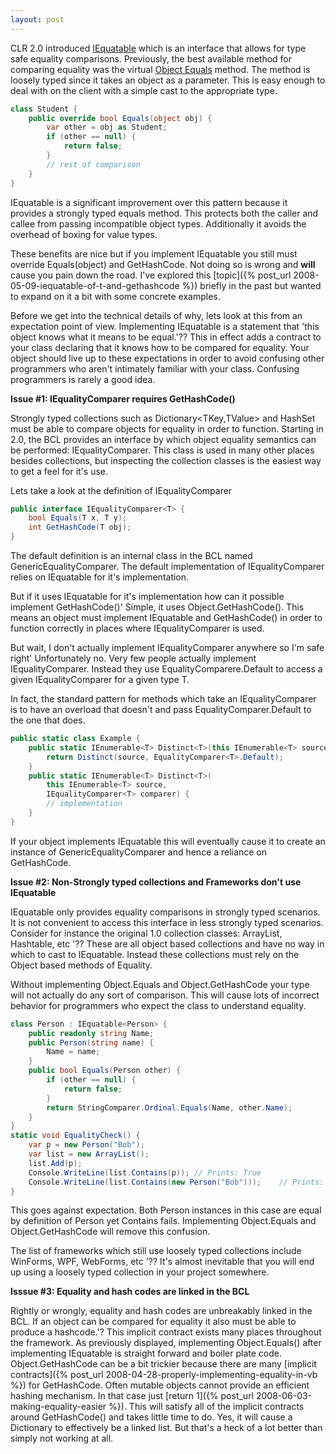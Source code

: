 ```yaml
---
layout: post
---
```

CLR 2.0 introduced [IEquatable<T>](http://msdn.microsoft.com/en-us/library/ms131187.aspx) which is an interface that allows for type safe equality comparisons. Previously, the best available method for comparing equality was the virtual [Object Equals](http://msdn.microsoft.com/en-us/library/system.object.equals.aspx) method. The method is loosely typed since it takes an object as a parameter. This is easy enough to deal with on the client with a simple cast to the appropriate type.

    
``` csharp
class Student {
    public override bool Equals(object obj) {
        var other = obj as Student;
        if (other == null) {
            return false;
        }
        // rest of comparison
    }
}
```

IEquatable<T> is a significant improvement over this pattern because it provides a strongly typed equals method. This protects both the caller and callee from passing incompatible object types. Additionally it avoids the overhead of boxing for value types.

These benefits are nice but if you implement IEquatable<T> you still must override Equals(object) and GetHashCode. Not doing so is wrong and **will** cause you pain down the road. I've explored this [topic]({% post_url 2008-05-09-iequatable-of-t-and-gethashcode %}) briefly in the past but wanted to expand on it a bit with some concrete examples.

Before we get into the technical details of why, lets look at this from an expectation point of view. Implementing IEquatable<T> is a statement that 'this object knows what it means to be equal.'?? This in effect adds a contract to your class declaring that it knows how to be compared for equality. Your object should live up to these expectations in order to avoid confusing other programmers who aren't intimately familiar with your class. Confusing programmers is rarely a good idea.

**Issue #1: IEqualityComparer<T> requires GetHashCode()**

Strongly typed collections such as Dictionary<TKey,TValue> and HashSet<T> must be able to compare objects for equality in order to function. Starting in 2.0, the BCL provides an interface by which object equality semantics can be performed: IEqualityComparer<T>. This class is used in many other places besides collections, but inspecting the collection classes is the easiest way to get a feel for it's use.

Lets take a look at the definition of IEqualityComparer<T>

``` csharp
public interface IEqualityComparer<T> {
    bool Equals(T x, T y);
    int GetHashCode(T obj);
}
```

The default definition is an internal class in the BCL named GenericEqualityComparer<T>. The default implementation of IEqualityComparer<T>
relies on IEquatable<T> for it's implementation.

But if it uses IEquatable<T> for it's implementation how can it possible implement GetHashCode()' Simple, it uses Object.GetHashCode(). This means an object must implement IEquatable<T> and GetHashCode() in order to function correctly in places where IEqualityComparer<T> is used.  

But wait, I don't actually implement IEqualityComparer<T> anywhere so I'm safe right' Unfortunately no. Very few people actually implement IEqualityComparer<T>. Instead they use EqualityComparere<T>.Default to access a given IEqualityComparer<T> for a given type T.

In fact, the standard pattern for methods which take an IEqualityComparer<T> is to have an overload that doesn't and pass EqualityComparer<T>.Default to the one that does.

``` csharp
public static class Example {
    public static IEnumerable<T> Distinct<T>(this IEnumerable<T> source) {
        return Distinct(source, EqualityComparer<T>.Default);
    }
    public static IEnumerable<T> Distinct<T>(
        this IEnumerable<T> source, 
        IEqualityComparer<T> comparer) {
        // implementation
    }
}
```

If your object implements IEquatable<T> this will eventually cause it to create an instance of GenericEqualityComparer<T> and hence a reliance on GetHashCode.

**Issue #2: Non-Strongly typed collections and Frameworks don't use IEquatable<T>**

IEquatable<T> only provides equality comparisons in strongly typed scenarios.  It is not convenient to access this interface in less strongly typed scenarios. Consider for instance the original 1.0 collection classes: ArrayList, Hashtable, etc '?? These are all object based collections and have no way in which to cast to IEquatable<T>. Instead these collections must rely on the Object based methods of Equality.

Without implementing Object.Equals and Object.GetHashCode your type will not actually do any sort of comparison. This will cause lots of incorrect behavior for programmers who expect the class to understand equality.  
    
``` csharp
class Person : IEquatable<Person> {
    public readonly string Name;
    public Person(string name) {
        Name = name;
    }
    public bool Equals(Person other) {
        if (other == null) {
            return false;
        }
        return StringComparer.Ordinal.Equals(Name, other.Name);
    }
}
static void EqualityCheck() {
    var p = new Person("Bob");
    var list = new ArrayList();
    list.Add(p);
    Console.WriteLine(list.Contains(p)); // Prints: True
    Console.WriteLine(list.Contains(new Person("Bob")));    // Prints: False
}
```

This goes against expectation. Both Person instances in this case are equal by definition of Person yet Contains fails. Implementing Object.Equals and Object.GetHashCode will remove this confusion.

The list of frameworks which still use loosely typed collections include WinForms, WPF, WebForms, etc '?? It's almost inevitable that you will end up using a loosely typed collection in your project somewhere.  

**Isssue #3: Equality and hash codes are linked in the BCL**

Rightly or wrongly, equality and hash codes are unbreakably linked in the BCL.  If an object can be compared for equality it also must be able to produce a hashcode.'? This implicit contract exists many places throughout the framework.  As previously displayed, implementing Object.Equals() after implementing IEquatable<T> is straight forward and boiler plate code. Object.GetHashCode can be a bit trickier because there are many [implicit contracts]({% post_url 2008-04-28-properly-implementing-equality-in-vb %}) for GetHashCode. Often mutable objects cannot provide an efficient hashing mechanism. In that case just [return 1]({% post_url 2008-06-03-making-equality-easier %}). This will satisfy all of the implicit contracts around GetHashCode() and takes little time to do. Yes, it will cause a Dictionary to effectively be a linked list. But that's a heck of a lot better than simply not working at all.

